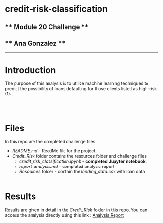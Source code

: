# credit-risk-classification
## ** Module 20 Challenge **

## ** Ana Gonzalez ** 

---

# **Introduction**

The purpose of this analysis is to utilize machine learning techniques to predict the possibility of loans defaulting for those clients listed as high-risk (1).

<br/><br/>

# **Files**

In this repo are the completed challenge files.

* *README.md* - ReadMe file for the project.
* *Credit_Risk* folder contains the resources folder and challenge files
    * *credit_risk_classification.ipynb* - **completed Jupyter notebook**.
    * *report_analysis.md* - completed analysis report
    * *Resources* folder - contain the *lending_data.csv* with loan data
<br/><br/>

# **Results**

Results are given in detail in the *Credit_Risk* folder in this repo.
You can access the analysis directly using this link : [ Analysis Report](https://github.com/AnaGonz2020/credit-risk-classification/blob/main/Credit_Risk/report_analysis.md)